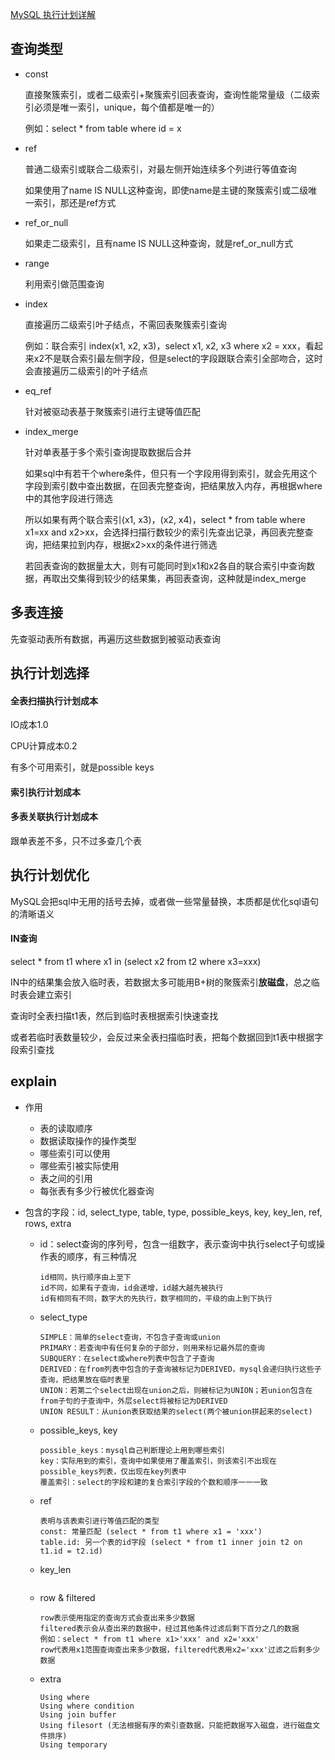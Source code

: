 [MySQL 执行计划详解](https://cloud.tencent.com/developer/article/1666118)

## 查询类型

- const

  直接聚簇索引，或者二级索引+聚簇索引回表查询，查询性能常量级（二级索引必须是唯一索引，unique，每个值都是唯一的）

  例如：select * from table where id = x

- ref

  普通二级索引或联合二级索引，对最左侧开始连续多个列进行等值查询

  如果使用了name IS NULL这种查询，即使name是主键的聚簇索引或二级唯一索引，那还是ref方式

- ref_or_null

  如果走二级索引，且有name IS NULL这种查询，就是ref_or_null方式

- range

  利用索引做范围查询

- index

  直接遍历二级索引叶子结点，不需回表聚簇索引查询

  例如：联合索引 index(x1, x2, x3)，select x1, x2, x3 where x2 = xxx，看起来x2不是联合索引最左侧字段，但是select的字段跟联合索引全部吻合，这时会直接遍历二级索引的叶子结点

- eq_ref

  针对被驱动表基于聚簇索引进行主键等值匹配

- index_merge

  针对单表基于多个索引查询提取数据后合并

  

  如果sql中有若干个where条件，但只有一个字段用得到索引，就会先用这个字段到索引数中查出数据，在回表完整查询，把结果放入内存，再根据where中的其他字段进行筛选

  所以如果有两个联合索引(x1, x3)，(x2, x4)，select * from table where x1=xx and x2>xx，会选择扫描行数较少的索引先查出记录，再回表完整查询，把结果拉到内存，根据x2>xx的条件进行筛选

  若回表查询的数据量太大，则有可能同时到x1和x2各自的联合索引中查询数据，再取出交集得到较少的结果集，再回表查询，这种就是index_merge











## 多表连接

先查驱动表所有数据，再遍历这些数据到被驱动表查询





## 执行计划选择

#### 全表扫描执行计划成本

IO成本1.0

CPU计算成本0.2

有多个可用索引，就是possible keys



#### 索引执行计划成本



#### 多表关联执行计划成本

跟单表差不多，只不过多查几个表







## 执行计划优化

MySQL会把sql中无用的括号去掉，或者做一些常量替换，本质都是优化sql语句的清晰语义

#### IN查询

select * from t1 where x1 in (select x2 from t2 where x3=xxx)

IN中的结果集会放入临时表，若数据太多可能用B+树的聚簇索引**放磁盘**，总之临时表会建立索引

查询时全表扫描t1表，然后到临时表根据索引快速查找

或者若临时表数量较少，会反过来全表扫描临时表，把每个数据回到t1表中根据字段索引查找 







## explain

- 作用

  - 表的读取顺序
  - 数据读取操作的操作类型
  - 哪些索引可以使用
  - 哪些索引被实际使用
  - 表之间的引用
  - 每张表有多少行被优化器查询

- 包含的字段：id, select_type, table, type, possible_keys, key, key_len, ref, rows, extra

  - id：select查询的序列号，包含一组数字，表示查询中执行select子句或操作表的顺序，有三种情况

    ``` 
    id相同，执行顺序由上至下
    id不同，如果有子查询，id会递增，id越大越先被执行
    id有相同有不同，数字大的先执行，数字相同的，平级的由上到下执行
    ```

  - select_type

    ```
    SIMPLE：简单的select查询，不包含子查询或union
    PRIMARY：若查询中有任何复杂的子部分，则用来标记最外层的查询
    SUBQUERY：在select或where列表中包含了子查询
    DERIVED：在from列表中包含的子查询被标记为DERIVED，mysql会递归执行这些子查询，把结果放在临时表里
    UNION：若第二个select出现在union之后，则被标记为UNION；若union包含在from子句的子查询中，外层select将被标记为DERIVED
    UNION RESULT：从union表获取结果的select(两个被union拼起来的select)
    ```

  - possible_keys, key

    ```
    possible_keys：mysql自己判断理论上用到哪些索引
    key：实际用到的索引，查询中如果使用了覆盖索引，则该索引不出现在possible_keys列表，仅出现在key列表中
    覆盖索引：select的字段和建的复合索引字段的个数和顺序一一一致 
    ```

  - ref

    ```
    表明与该表索引进行等值匹配的类型
    const: 常量匹配 (select * from t1 where x1 = 'xxx')
    table.id: 另一个表的id字段 (select * from t1 inner join t2 on t1.id = t2.id)
    ```

  - key_len

    ```
    
    ```

  - row & filtered

    ```
    row表示使用指定的查询方式会查出来多少数据
    filtered表示会从查出来的数据中，经过其他条件过滤后剩下百分之几的数据
    例如：select * from t1 where x1>'xxx' and x2='xxx'
    row代表用x1范围查询查出来多少数据，filtered代表用x2='xxx'过滤之后剩多少数据
    ```

  - extra

    ```
    Using where
    Using where condition
    Using join buffer
    Using filesort (无法根据有序的索引查数据，只能把数据写入磁盘，进行磁盘文件排序)
    Using temporary
    ```

    

